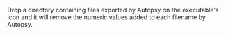 Drop a directory containing files exported by Autopsy on the executable's icon and it will remove the numeric values added to each filename by Autopsy. 
